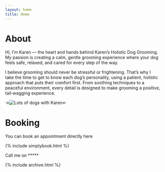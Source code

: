 ```yaml
---
layout: home
title: Home
---
```


# About

Hi, I’m Karen — the heart and hands behind Karen’s Holistic Dog Grooming. My passion is creating a calm, gentle grooming experience where your dog feels safe, relaxed, and cared for every step of the way.

I believe grooming should never be stressful or frightening. That’s why I take the time to get to know each dog’s personality, using a patient, holistic approach that puts their comfort first. From soothing techniques to a peaceful environment, every detail is designed to make grooming a positive, tail‑wagging experience.

->![Lots of dogs with Karen](/assets/files/dogsdogsdogs.jpg)<-

# Booking

You can book an appointment directly here

{% include simplybook.html %}

Call me on *****

{% include archive.html %}
